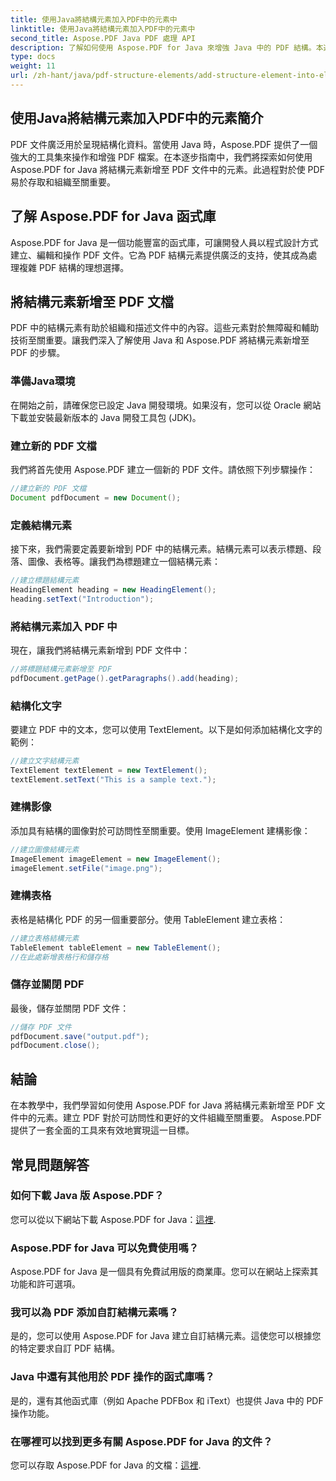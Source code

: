 ```yaml
---
title: 使用Java將結構元素加入PDF中的元素中
linktitle: 使用Java將結構元素加入PDF中的元素中
second_title: Aspose.PDF Java PDF 處理 API
description: 了解如何使用 Aspose.PDF for Java 來增強 Java 中的 PDF 結構。本逐步指南介紹如何為可存取且有組織的 PDF 添加結構元素。
type: docs
weight: 11
url: /zh-hant/java/pdf-structure-elements/add-structure-element-into-element-in-pdf-using-java/
---
```


## 使用Java將結構元素加入PDF中的元素簡介

PDF 文件廣泛用於呈現結構化資料。當使用 Java 時，Aspose.PDF 提供了一個強大的工具集來操作和增強 PDF 檔案。在本逐步指南中，我們將探索如何使用 Aspose.PDF for Java 將結構元素新增至 PDF 文件中的元素。此過程對於使 PDF 易於存取和組織至關重要。

## 了解 Aspose.PDF for Java 函式庫

Aspose.PDF for Java 是一個功能豐富的函式庫，可讓開發人員以程式設計方式建立、編輯和操作 PDF 文件。它為 PDF 結構元素提供廣泛的支持，使其成為處理複雜 PDF 結構的理想選擇。

## 將結構元素新增至 PDF 文檔

PDF 中的結構元素有助於組織和描述文件中的內容。這些元素對於無障礙和輔助技術至關重要。讓我們深入了解使用 Java 和 Aspose.PDF 將結構元素新增至 PDF 的步驟。

### 準備Java環境

在開始之前，請確保您已設定 Java 開發環境。如果沒有，您可以從 Oracle 網站下載並安裝最新版本的 Java 開發工具包 (JDK)。

### 建立新的 PDF 文檔

我們將首先使用 Aspose.PDF 建立一個新的 PDF 文件。請依照下列步驟操作：

```java
//建立新的 PDF 文檔
Document pdfDocument = new Document();
```

### 定義結構元素

接下來，我們需要定義要新增到 PDF 中的結構元素。結構元素可以表示標題、段落、圖像、表格等。讓我們為標題建立一個結構元素：

```java
//建立標題結構元素
HeadingElement heading = new HeadingElement();
heading.setText("Introduction");
```

### 將結構元素加入 PDF 中

現在，讓我們將結構元素新增到 PDF 文件中：

```java
//將標題結構元素新增至 PDF
pdfDocument.getPage().getParagraphs().add(heading);
```

### 結構化文字

要建立 PDF 中的文本，您可以使用 TextElement。以下是如何添加結構化文字的範例：

```java
//建立文字結構元素
TextElement textElement = new TextElement();
textElement.setText("This is a sample text.");
```

### 建構影像

添加具有結構的圖像對於可訪問性至關重要。使用 ImageElement 建構影像：

```java
//建立圖像結構元素
ImageElement imageElement = new ImageElement();
imageElement.setFile("image.png");
```

### 建構表格

表格是結構化 PDF 的另一個重要部分。使用 TableElement 建立表格：

```java
//建立表格結構元素
TableElement tableElement = new TableElement();
//在此處新增表格行和儲存格
```

### 儲存並關閉 PDF

最後，儲存並關閉 PDF 文件：

```java
//儲存 PDF 文件
pdfDocument.save("output.pdf");
pdfDocument.close();
```

## 結論

在本教學中，我們學習如何使用 Aspose.PDF for Java 將結構元素新增至 PDF 文件中的元素。建立 PDF 對於可訪問性和更好的文件組織至關重要。 Aspose.PDF 提供了一套全面的工具來有效地實現這一目標。

## 常見問題解答

### 如何下載 Java 版 Aspose.PDF？

您可以從以下網站下載 Aspose.PDF for Java：[這裡](https://releases.aspose.com/pdf/java/).

### Aspose.PDF for Java 可以免費使用嗎？

Aspose.PDF for Java 是一個具有免費試用版的商業庫。您可以在網站上探索其功能和許可選項。

### 我可以為 PDF 添加自訂結構元素嗎？

是的，您可以使用 Aspose.PDF for Java 建立自訂結構元素。這使您可以根據您的特定要求自訂 PDF 結構。

### Java 中還有其他用於 PDF 操作的函式庫嗎？

是的，還有其他函式庫（例如 Apache PDFBox 和 iText）也提供 Java 中的 PDF 操作功能。

### 在哪裡可以找到更多有關 Aspose.PDF for Java 的文件？

您可以存取 Aspose.PDF for Java 的文檔：[這裡](https://reference.aspose.com/pdf/java/).